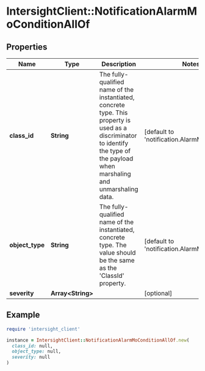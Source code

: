 # IntersightClient::NotificationAlarmMoConditionAllOf

## Properties

| Name | Type | Description | Notes |
| ---- | ---- | ----------- | ----- |
| **class_id** | **String** | The fully-qualified name of the instantiated, concrete type. This property is used as a discriminator to identify the type of the payload when marshaling and unmarshaling data. | [default to &#39;notification.AlarmMoCondition&#39;] |
| **object_type** | **String** | The fully-qualified name of the instantiated, concrete type. The value should be the same as the &#39;ClassId&#39; property. | [default to &#39;notification.AlarmMoCondition&#39;] |
| **severity** | **Array&lt;String&gt;** |  | [optional] |

## Example

```ruby
require 'intersight_client'

instance = IntersightClient::NotificationAlarmMoConditionAllOf.new(
  class_id: null,
  object_type: null,
  severity: null
)
```

